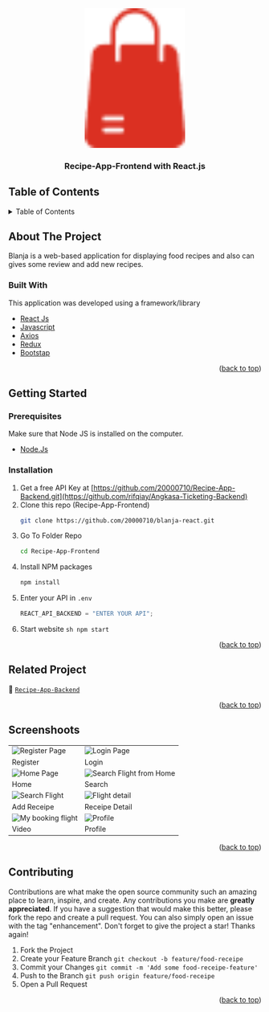 <div id="top"></div>

<!-- HEADER -->
<div align="center">
  <a href="https://github.com/rifqiay/Angkasa-Ticketing-Frontend">
    <img src="./src/assets/img/logo.png" alt="Logo" width="200px">
  </a>
  
  <h3 align="center">Recipe-App-Frontend with React.js</h3>
</div>

<!-- TABLE OF CONTENTS -->

## Table of Contents

<details>
  <summary>Table of Contents</summary>
  <ol>
    <li>
       <a href="#about-the-project">About The Project</a>
      <ul>
        <li><a href="#built-with">Built With</a></li>
      </ul>
    </li>
    <li>
       <a href="#getting-started">Getting Started</a>
      <ul>
        <li><a href="#prerequisites">Prerequisites</a></li>
        <li><a href="#installation">Installation</a></li>
      </ul>
    </li>
    <li><a href="#related-project">Related Project</a></li>
    <li><a href="#screenshoots">Screenshot</a></li>
    <li><a href="#contributing">Contributing</a></li>
    <li><a href="#our-team">Our Team</a></li>
  </ol>
</details>

<!-- ABOUT THE PROJECT -->

## About The Project

Blanja is a web-based application for displaying food recipes and also can gives some review and add new recipes.

### Built With

This application was developed using a framework/library

- [React Js](https://reactjs.org/)
- [Javascript](https://www.javascript.com/)
- [Axios](https://axios-http.com/)
- [Redux](https://redux.js.org/)
- [Bootstap](https://getbootstrap.com)
<p align="right">(<a href="#top">back to top</a>)</p>

<!-- GETTING STARTED -->

## Getting Started

### Prerequisites

Make sure that Node JS is installed on the computer.

- [Node.Js](https://nodejs.org/en/download/)

### Installation

1. Get a free API Key at [https://github.com/20000710/Recipe-App-Backend.git](https://github.com/rifqiay/Angkasa-Ticketing-Backend)
2. Clone this repo (Recipe-App-Frontend)
   ```sh
   git clone https://github.com/20000710/blanja-react.git
   ```
3. Go To Folder Repo
   ```sh
   cd Recipe-App-Frontend
   ```
4. Install NPM packages
   ```sh
   npm install
   ```
5. Enter your API in `.env`
   ```js
   REACT_API_BACKEND = "ENTER YOUR API";
   ```
6. Start website
`sh npm start `
<p align="right">(<a href="#top">back to top</a>)</p>

<!-- Related Project -->

## Related Project

:rocket: [`Recipe-App-Backend`](https://github.com/20000710/Recipe-App-Backend.git)

<p align="right">(<a href="#top">back to top</a>)</p>

<!-- Screenshoots -->

## Screenshoots

<p align="center" display=flex>
<table>
  <tr>
    <td><image src="./screenshot/register page.png" alt="Register Page" width=100%></td>
    <td><image src="./screenshot/login page.png" alt="Login Page" width=100%/></td>
  </tr>
   <tr>
    <td>Register</td>
    <td>Login</td>
  </tr>
  
  <tr>
    <td><image src="./screenshot/landing page.png" alt="Home Page" width=100% ></td>
    <td><image src="./screenshot/search page.png" alt="Search Flight from Home" width=100%/></td>
  </tr>
  <tr>
    <td>Home</td>
    <td>Search</td>
  </tr>
  <tr>
    <td><image src="./screenshot/add recipe page.png" alt="Search Flight" width=100%/></td>
    <td><image src="./screenshot/resep detail.png" alt="Flight detail" width=100%></td>
  </tr>
  <tr>
     <td>Add Receipe</td>
     <td>Receipe Detail</td>
  </tr>
  
  <tr>
    <td><image src="./screenshot/video page.png" alt="My booking flight" width=100%></td>
    <td><image src="./screenshot/profile page.png" alt="Profile" width=100%></td>
  </tr>
  <tr>
    <td>Video</td>
    <td>Profile</td>
  </tr>
</table>

<p align="right">(<a href="#top">back to top</a>)</p>

<!-- CONTRIBUTING -->

## Contributing

Contributions are what make the open source community such an amazing place to learn, inspire, and create. Any contributions you make are **greatly appreciated**.
If you have a suggestion that would make this better, please fork the repo and create a pull request. You can also simply open an issue with the tag "enhancement".
Don't forget to give the project a star! Thanks again!

1. Fork the Project
2. Create your Feature Branch `git checkout -b feature/food-receipe`
3. Commit your Changes `git commit -m 'Add some food-receipe-feature'`
4. Push to the Branch `git push origin feature/food-receipe`
5. Open a Pull Request
<p align="right">(<a href="#top">back to top</a>)</p>
